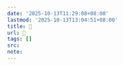 ```yaml
---
date: '2025-10-13T11:29:08+08:00'
lastmod: '2025-10-13T13:04:51+08:00'
title: 󰠏
url: 󰠏
tags: []
src:
note:
---
```


